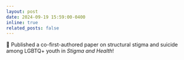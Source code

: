 ```yaml
---
layout: post
date: 2024-09-19 15:59:00-0400
inline: true
related_posts: false
---
```


:tada: Published a co-first-authored paper on structural stigma and suicide among LGBTQ+ youth in *Stigma and Health*!
